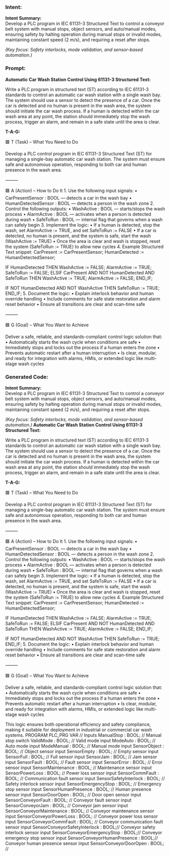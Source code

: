 ### Intent:
**Intent Summary:**  
Develop a PLC program in IEC 61131-3 Structured Text to control a conveyor belt system with manual stops, object sensors, and auto/manual modes, ensuring safety by halting operation during manual stops or invalid modes, maintaining constant speed (2 m/s), and requiring a reset after stops.  

*(Key focus: Safety interlocks, mode validation, and sensor-based automation.)*

### Prompt:
**Automatic Car Wash Station Control Using 61131-3 Structured Text:**

Write a PLC program in structured text (ST) according to IEC 61131-3 standards to control an automatic car wash station with a single wash bay. The system should use a sensor to detect the presence of a car. Once the car is detected and no human is present in the wash area, the system should initiate the car wash process. If a human is detected within the car wash area at any point, the station should immediately stop the wash process, trigger an alarm, and remain in a safe state until the area is clear.

**T-A-G:**

🟥 T (Task) – What You Need to Do

Develop a PLC control program in IEC 61131-3 Structured Text (ST) for managing a single-bay automatic car wash station. The system must ensure safe and autonomous operation, responding to both car and human presence in the wash area.

⸻

🟩 A (Action) – How to Do It
	1.	Use the following input signals:
	•	CarPresentSensor : BOOL — detects a car in the wash bay
	•	HumanDetectedSensor : BOOL — detects a person in the wash zone
	2.	Control the following outputs:
	•	WashActive : BOOL — starts/stops the wash process
	•	AlarmActive : BOOL — activates when a person is detected during wash
	•	SafeToRun : BOOL — internal flag that governs when a wash can safely begin
	3.	Implement the logic:
	•	If a human is detected, stop the wash, set AlarmActive := TRUE, and set SafeToRun := FALSE
	•	If a car is detected, no human is present, and the system is safe, start the wash (WashActive := TRUE)
	•	Once the area is clear and wash is stopped, reset the system (SafeToRun := TRUE) to allow new cycles
	4.	Example Structured Text snippet:
 CarPresent := CarPresentSensor;
HumanDetected := HumanDetectedSensor;

IF HumanDetected THEN
    WashActive := FALSE;
    AlarmActive := TRUE;
    SafeToRun := FALSE;
ELSIF CarPresent AND NOT HumanDetected AND SafeToRun THEN
    WashActive := TRUE;
    AlarmActive := FALSE;
END_IF;

IF NOT HumanDetected AND NOT WashActive THEN
    SafeToRun := TRUE;
END_IF;
5.	Document the logic:
	•	Explain interlock behavior and human override handling
	•	Include comments for safe state restoration and alarm reset behavior
	•	Ensure all transitions are clear and scan-time safe

⸻

🟦 G (Goal) – What You Want to Achieve

Deliver a safe, reliable, and standards-compliant control logic solution that:
	•	Automatically starts the wash cycle when conditions are safe
	•	Immediately stops and locks out the process if a human enters the zone
	•	Prevents automatic restart after a human interruption
	•	Is clear, modular, and ready for integration with alarms, HMIs, or extended logic like multi-stage wash cycles

### Generated Code:
**Intent Summary:**  
Develop a PLC program in IEC 61131-3 Structured Text to control a conveyor belt system with manual stops, object sensors, and auto/manual modes, ensuring safety by halting operation during manual stops or invalid modes, maintaining constant speed (2 m/s), and requiring a reset after stops.  

*(Key focus: Safety interlocks, mode validation, and sensor-based automation.)*
**Automatic Car Wash Station Control Using 61131-3 Structured Text:**

Write a PLC program in structured text (ST) according to IEC 61131-3 standards to control an automatic car wash station with a single wash bay. The system should use a sensor to detect the presence of a car. Once the car is detected and no human is present in the wash area, the system should initiate the car wash process. If a human is detected within the car wash area at any point, the station should immediately stop the wash process, trigger an alarm, and remain in a safe state until the area is clear.

**T-A-G:**

🟥 T (Task) – What You Need to Do

Develop a PLC control program in IEC 61131-3 Structured Text (ST) for managing a single-bay automatic car wash station. The system must ensure safe and autonomous operation, responding to both car and human presence in the wash area.

⸻

🟩 A (Action) – How to Do It
	1.	Use the following input signals:
	•	CarPresentSensor : BOOL — detects a car in the wash bay
	•	HumanDetectedSensor : BOOL — detects a person in the wash zone
	2.	Control the following outputs:
	•	WashActive : BOOL — starts/stops the wash process
	•	AlarmActive : BOOL — activates when a person is detected during wash
	•	SafeToRun : BOOL — internal flag that governs when a wash can safely begin
	3.	Implement the logic:
	•	If a human is detected, stop the wash, set AlarmActive := TRUE, and set SafeToRun := FALSE
	•	If a car is detected, no human is present, and the system is safe, start the wash (WashActive := TRUE)
	•	Once the area is clear and wash is stopped, reset the system (SafeToRun := TRUE) to allow new cycles
	4.	Example Structured Text snippet:
 CarPresent := CarPresentSensor;
HumanDetected := HumanDetectedSensor;

IF HumanDetected THEN
    WashActive := FALSE;
    AlarmActive := TRUE;
    SafeToRun := FALSE;
ELSIF CarPresent AND NOT HumanDetected AND SafeToRun THEN
    WashActive := TRUE;
    AlarmActive := FALSE;
END_IF;

IF NOT HumanDetected AND NOT WashActive THEN
    SafeToRun := TRUE;
END_IF;
5.	Document the logic:
	•	Explain interlock behavior and human override handling
	•	Include comments for safe state restoration and alarm reset behavior
	•	Ensure all transitions are clear and scan-time safe

⸻

🟦 G (Goal) – What You Want to Achieve

Deliver a safe, reliable, and standards-compliant control logic solution that:
	•	Automatically starts the wash cycle when conditions are safe
	•	Immediately stops and locks out the process if a human enters the zone
	•	Prevents automatic restart after a human interruption
	•	Is clear, modular, and ready for integration with alarms, HMIs, or extended logic like multi-stage wash cycles

This logic ensures both operational efficiency and safety compliance, making it suitable for deployment in industrial or commercial car wash systems.
PROGRAM PLC_PRG
VAR
    // Inputs
    ManualStop : BOOL;                 // Manual stop switch
    ValidMode : BOOL;                  // Valid mode input
    ModeAuto : BOOL;                   // Auto mode input
    ModeManual : BOOL;                 // Manual mode input
    SensorObject : BOOL;               // Object sensor input
    SensorEmpty : BOOL;                // Empty sensor input
    SensorFull : BOOL;                 // Full sensor input
    SensorJam : BOOL;                  // Jam sensor input
    SensorFault : BOOL;                // Fault sensor input
    SensorError : BOOL;                // Error sensor input
    SensorMaintenance : BOOL;          // Maintenance sensor input
    SensorPowerLoss : BOOL;            // Power loss sensor input
    SensorCommFault : BOOL;            // Communication fault sensor input
    SensorSafetyInterlock : BOOL;      // Safety interlock sensor input
    SensorEmergencyStop : BOOL;        // Emergency stop sensor input
    SensorHumanPresence : BOOL;        // Human presence sensor input
    SensorDoorOpen : BOOL;             // Door open sensor input
    SensorConveyorFault : BOOL;        // Conveyor fault sensor input
    SensorConveyorJam : BOOL;          // Conveyor jam sensor input
    SensorConveyorMaintenance : BOOL;  // Conveyor maintenance sensor input
    SensorConveyorPowerLoss : BOOL;    // Conveyor power loss sensor input
    SensorConveyorCommFault : BOOL;    // Conveyor communication fault sensor input
    SensorConveyorSafetyInterlock : BOOL;// Conveyor safety interlock sensor input
    SensorConveyorEmergencyStop : BOOL;// Conveyor emergency stop sensor input
    SensorConveyorHumanPresence : BOOL;// Conveyor human presence sensor input
    SensorConveyorDoorOpen : BOOL;     //
